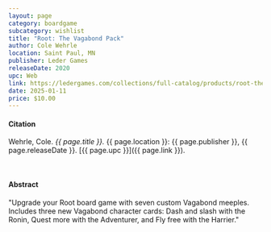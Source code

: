 ```yaml
---
layout: page
category: boardgame
subcategory: wishlist
title: "Root: The Vagabond Pack"
author: Cole Wehrle
location: Saint Paul, MN
publisher: Leder Games
releaseDate: 2020
upc: Web
link: https://ledergames.com/collections/full-catalog/products/root-the-vagabond-pack
date: 2025-01-11
price: $10.00
---
```


#### Citation

Wehrle, Cole. *{{ page.title }}.* {{ page.location }}: {{ page.publisher }}, {{ page.releaseDate }}. [{{ page.upc }}]({{ page.link }}).

<br>


#### Abstract

"Upgrade your Root board game with seven custom Vagabond meeples. Includes three new Vagabond character cards: Dash and slash with the Ronin, Quest more with the Adventurer, and Fly free with the Harrier."
